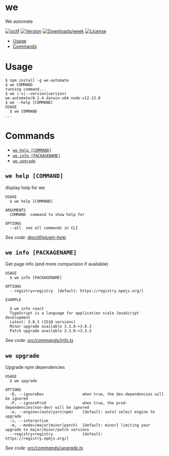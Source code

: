 we
==

We automate

[![oclif](https://img.shields.io/badge/cli-oclif-brightgreen.svg)](https://oclif.io)
[![Version](https://img.shields.io/npm/v/we-automate.svg)](https://npmjs.org/package/we-automate)
[![Downloads/week](https://img.shields.io/npm/dw/we-automate.svg)](https://npmjs.org/package/we-automate)
[![License](https://img.shields.io/npm/l/we-automate.svg)](https://github.com/vkbr/we/blob/master/package.json)

<!-- toc -->
* [Usage](#usage)
* [Commands](#commands)
<!-- tocstop -->
# Usage
<!-- usage -->
```sh-session
$ npm install -g we-automate
$ we COMMAND
running command...
$ we (-v|--version|version)
we-automate/0.2.4 darwin-x64 node-v12.13.0
$ we --help [COMMAND]
USAGE
  $ we COMMAND
...
```
<!-- usagestop -->
# Commands
<!-- commands -->
* [`we help [COMMAND]`](#we-help-command)
* [`we info [PACKAGENAME]`](#we-info-packagename)
* [`we upgrade`](#we-upgrade)

## `we help [COMMAND]`

display help for we

```
USAGE
  $ we help [COMMAND]

ARGUMENTS
  COMMAND  command to show help for

OPTIONS
  --all  see all commands in CLI
```

_See code: [@oclif/plugin-help](https://github.com/oclif/plugin-help/blob/v2.2.3/src/commands/help.ts)_

## `we info [PACKAGENAME]`

Get page info (and more comparision if available)

```
USAGE
  $ we info [PACKAGENAME]

OPTIONS
  --registry=registry  [default: https://registry.npmjs.org/]

EXAMPLE

  $ we info react
  TypeScript is a language for application scale JavaScript development
  Latest: 3.8.3 (1510 versions)
  Minor upgrade available 3.3.0->3.8.3
  Patch upgrade available 3.3.0->3.3.3
```

_See code: [src/commands/info.ts](https://github.com/vkbr/we/blob/v0.2.4/src/commands/info.ts)_

## `we upgrade`

Upgrade npm dependencies

```
USAGE
  $ we upgrade

OPTIONS
  -D, --ignoreDev                 when true, the dev-dependencies will be ignored
  -P, --ignoreProd                when true, the prod-dependencies(non-dev) will be ignored
  -e, --engine=(auto|yarn|npm)    [default: auto] select engine to upgrade
  -i, --interactive
  -m, --mode=(major|minor|patch)  [default: minor] limiting your upgrade to major/minor/patch versions
  --registry=registry             [default: https://registry.npmjs.org/]
```

_See code: [src/commands/upgrade.ts](https://github.com/vkbr/we/blob/v0.2.4/src/commands/upgrade.ts)_
<!-- commandsstop -->
